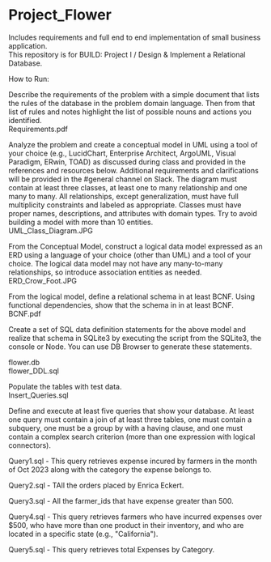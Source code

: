 # Project_Flower
Includes requirements and full end to end implementation of small business application.  
This repository is for BUILD: Project I / Design & Implement a Relational Database.

How to Run:

Describe the requirements of the problem with a simple document that lists the rules of the database in the problem domain language. Then from that list of rules and notes highlight the list of possible nouns and actions you identified.  
Requirements.pdf

Analyze the problem and create a conceptual model in UML using a tool of your choice (e.g., LucidChart, Enterprise Architect, ArgoUML, Visual Paradigm, ERwin, TOAD) as discussed during class and provided in the references and resources below. Additional requirements and clarifications will be provided in the #general channel on Slack. The diagram must contain at least three classes, at least one to many relationship and one many to many. All relationships, except generalization, must have full multiplicity constraints and labeled as appropriate. Classes must have proper names, descriptions, and attributes with domain types. Try to avoid building a model with more than 10 entities.  
UML_Class_Diagram.JPG

From the Conceptual Model, construct a logical data model expressed as an ERD using a language of your choice (other than UML) and a tool of your choice. The logical data model may not have any many-to-many relationships, so introduce association entities as needed.  
ERD_Crow_Foot.JPG

From the logical model, define a relational schema in at least BCNF. Using functional dependencies, show that the schema in in at least BCNF.  
BCNF.pdf

Create a set of SQL data definition statements for the above model and realize that schema in SQLite3 by executing the script from the SQLite3, the console or Node. You can use DB Browser to generate these statements.  

flower.db  
flower_DDL.sql

Populate the tables with test data.  
Insert_Queries.sql

Define and execute at least five queries that show your database. At least one query must contain a join of at least three tables, one must contain a subquery, one must be a group by with a having clause, and one must contain a complex search criterion (more than one expression with logical connectors).  

Query1.sql - This query retrieves expense incured by farmers in the month of Oct 2023 along with the category the expense belongs to.

Query2.sql - TAll the orders placed by Enrica Eckert.

Query3.sql - All the farmer_ids that have expense greater than 500.

Query4.sql - This query retrieves farmers who have incurred expenses over $500, who have more than one product in their inventory, and who are located in a specific state (e.g., "California").

Query5.sql - This query retrieves total Expenses by Category.
